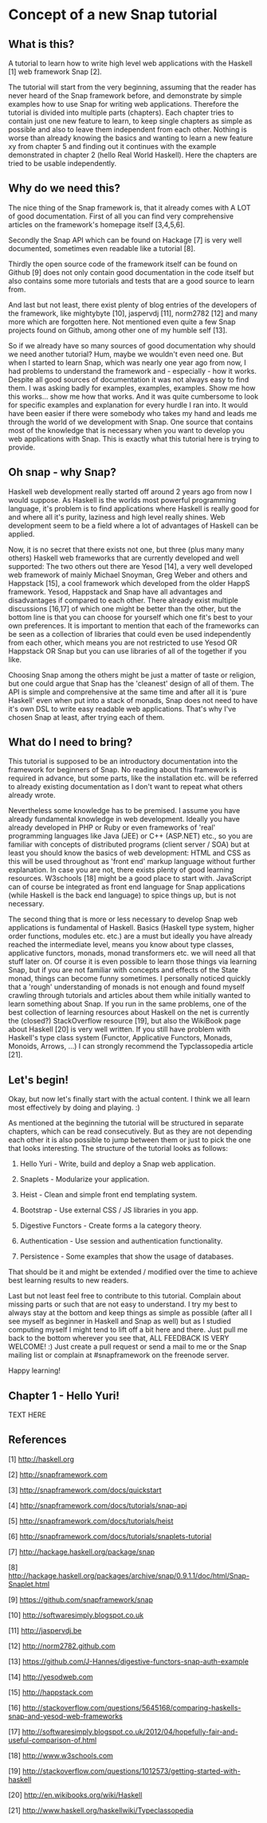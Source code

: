 Concept of a new Snap tutorial
==============================


What is this?
-------------

A tutorial to learn how to write high level web applications with the
Haskell [1] web framework Snap [2].

The tutorial will start from the very beginning, assuming that the reader has
never heard of the Snap framework before, and demonstrate by simple examples
how to use Snap for writing web applications. Therefore the tutorial is
divided into multiple parts (chapters). Each chapter tries to contain just one
new feature to learn, to keep single chapters as simple as possible and also
to leave them independent from each other. Nothing is worse than already
knowing the basics and wanting to learn a new feature xy from chapter 5 and
finding out it continues with the example demonstrated in chapter 2 (hello
Real World Haskell). Here the chapters are tried to be usable independently.


Why do we need this?
--------------------

The nice thing of the Snap framework is, that it already comes with A LOT of
good documentation. First of all you can find very comprehensive articles on
the framework's homepage itself [3,4,5,6].

Secondly the Snap API which can be found on Hackage [7] is very well
documented, sometimes even readable like a tutorial [8].

Thirdly the open source code of the framework itself can be found on Github
[9] does not only contain good documentation in the code itself but also
contains some more tutorials and tests that are a good source to learn from.

And last but not least, there exist plenty of blog entries of the developers
of the framework, like mightybyte [10], jaspervdj [11], norm2782 [12] and many
more which are forgotten here. Not mentioned even quite a few Snap projects
found on Github, among other one of my humble self [13].

So if we already have so many sources of good documentation why should we need
another tutorial? Hum, maybe we wouldn't even need one. But when I started to
learn Snap, which was nearly one year ago from now, I had problems to
understand the framework and - especially - how it works. Despite all good
sources of documentation it was not always easy to find them. I was asking
badly for examples, examples, examples. Show me how this works... show me how
that works. And it was quite cumbersome to look for specific examples and
explanation for every hurdle I ran into. It would have been easier if there
were somebody who takes my hand and leads me through the world of we
development with Snap. One source that contains most of the knowledge that is
necessary when you want to develop you web applications with Snap. This is
exactly what this tutorial here is trying to provide.


Oh snap - why Snap?
-------------------

Haskell web development really started off around 2 years ago from now I would
suppose. As Haskell is the worlds most powerful programming language, it's
problem is to find applications where Haskell is really good for and where all
it's purity, laziness and high level really shines. Web development seem to
be a field where a lot of advantages of Haskell can be applied.

Now, it is no secret that there exists not one, but three (plus many many
others) Haskell web frameworks that are currently developed and well
supported: The two others out there are Yesod [14], a very well developed web
framework of mainly Michael Snoyman, Greg Weber and others and Happstack [15],
a cool framework which developed from the older HappS framework. Yesod,
Happstack and Snap have all advantages and disadvantages if compared to each
other. There already exist multiple discussions [16,17] of which one might be
better than the other, but the bottom line is that you can choose for yourself
which one fit's best to your own preferences. It is important to mention that
each of the frameworks can be seen as a collection of libraries that could
even be used independently from each other, which means you are not restricted
to use Yesod OR Happstack OR Snap but you can use libraries of all of the
together if you like.

Choosing Snap among the others might be just a matter of taste or religion, but
one could argue that Snap has the 'cleanest' design of all of them. The API is
simple and comprehensive at the same time and after all it is 'pure Haskell'
even when put into a stack of monads, Snap does not need to have it's own DSL
to write easy readable web applications. That's why I've chosen Snap at least,
after trying each of them.


What do I need to bring?
------------------------

This tutorial is supposed to be an introductory documentation into the
framework for beginners of Snap. No reading about this framework is required
in advance, but some parts, like the installation etc. will be referred to
already existing documentation as I don't want to repeat what others already
wrote.

Nevertheless some knowledge has to be premised. I assume you have already
fundamental knowledge in web development. Ideally you have already developed
in PHP or Ruby or even frameworks of 'real' programming languages like Java
(JEE) or C++ (ASP.NET) etc., so you are familiar with concepts of distributed
programs (client server / SOA) but at least you should know the basics of web
development: HTML and CSS as this will be used throughout as 'front end'
markup language without further explanation. In case you are not, there exists
plenty of good learning resources. W3schools [18] might be a good place to
start with. JavaScript can of course be integrated as front end language for
Snap applications (while Haskell is the back end language) to spice things up,
but is not necessary.

The second thing that is more or less necessary to develop Snap web
applications is fundamental of Haskell. Basics (Haskell type system, higher
order functions, modules etc. etc.) are a must but ideally you have already
reached the intermediate level, means you know about type classes, applicative
functors, monads, monad transformers etc. we will need all that stuff later
on. Of course it is even possible to learn those things via learning Snap, but
if you are not familiar with concepts and effects of the State monad, things
can become funny sometimes. I personally noticed quickly that a 'rough'
understanding of monads is not enough and found myself crawling through
tutorials and articles about them while initially wanted to learn something
about Snap. If you run in the same problems, one of the best collection of
learning resources about Haskell on the net is currently the (closed?)
StackOverflow resource [19], but also the WikiBook page about Haskell [20] is
very well written. If you still have problem with Haskell's type class system
(Functor, Applicative Functors, Monads, Monoids, Arrows, ...) I can strongly
recommend the Typclassopedia article [21].


Let's begin!
------------

Okay, but now let's finally start with the actual content. I think we all
learn most effectively by doing and playing. :)

As mentioned at the beginning the tutorial will be structured in separate
chapters, which can be read consecutively. But as they are not depending each
other it is also possible to jump between them or just to pick the one that
looks interesting. The structure of the tutorial looks as follows:

1. Hello Yuri - Write, build and deploy a Snap web application.

2. Snaplets - Modularize your application.

3. Heist - Clean and simple front end templating system.

4. Bootstrap - Use external CSS / JS libraries in you app.

5. Digestive Functors - Create forms a la category theory.

6. Authentication - Use session and authentication functionality.

7. Persistence - Some examples that show the usage of databases.

That should be it and might be extended / modified over the time to achieve
best learning results to new readers.

Last but not least feel free to contribute to this tutorial. Complain about
missing parts or such that are not easy to understand. I try my best to always
stay at the bottom and keep things as simple as possible (after all I see
myself as beginner in Haskell and Snap as well) but as I studied computing
myself I might tend to lift off a bit here and there. Just pull me back to the
bottom wherever you see that, ALL FEEDBACK IS VERY WELCOME! :) Just create a
pull request or send a mail to me or the Snap mailing list or complain at
#snapframework on the freenode server.

Happy learning!


Chapter 1 - Hello Yuri!
-----------------------

TEXT HERE


References
----------

[1] http://haskell.org

[2] http://snapframework.com

[3] http://snapframework.com/docs/quickstart

[4] http://snapframework.com/docs/tutorials/snap-api

[5] http://snapframework.com/docs/tutorials/heist

[6] http://snapframework.com/docs/tutorials/snaplets-tutorial

[7] http://hackage.haskell.org/package/snap

[8] http://hackage.haskell.org/packages/archive/snap/0.9.1.1/doc/html/Snap-Snaplet.html

[9] https://github.com/snapframework/snap

[10] http://softwaresimply.blogspot.co.uk

[11] http://jaspervdj.be

[12] http://norm2782.github.com

[13] https://github.com/J-Hannes/digestive-functors-snap-auth-example

[14] http://yesodweb.com

[15] http://happstack.com

[16] http://stackoverflow.com/questions/5645168/comparing-haskells-snap-and-yesod-web-frameworks

[17] http://softwaresimply.blogspot.co.uk/2012/04/hopefully-fair-and-useful-comparison-of.html

[18] http://www.w3schools.com

[19] http://stackoverflow.com/questions/1012573/getting-started-with-haskell

[20] http://en.wikibooks.org/wiki/Haskell

[21] http://www.haskell.org/haskellwiki/Typeclassopedia
